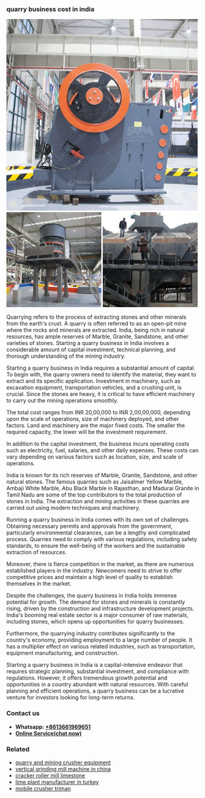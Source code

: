 <h3>quarry business cost in india</h3><img src='1703042354.jpg' alt=''><p>Quarrying refers to the process of extracting stones and other minerals from the earth's crust. A quarry is often referred to as an open-pit mine where the rocks and minerals are extracted. India, being rich in natural resources, has ample reserves of Marble, Granite, Sandstone, and other varieties of stones. Starting a quarry business in India involves a considerable amount of capital investment, technical planning, and thorough understanding of the mining industry.</p><p>Starting a quarry business in India requires a substantial amount of capital. To begin with, the quarry owners need to identify the material, they want to extract and its specific application. Investment in machinery, such as excavation equipment, transportation vehicles, and a crushing unit, is crucial. Since the stones are heavy, it is critical to have efficient machinery to carry out the mining operations smoothly.</p><p>The total cost ranges from INR 20,00,000 to INR 2,00,00,000, depending upon the scale of operations, size of machinery deployed, and other factors. Land and machinery are the major fixed costs. The smaller the required capacity, the lower will be the investment requirement.</p><p>In addition to the capital investment, the business incurs operating costs such as electricity, fuel, salaries, and other daily expenses. These costs can vary depending on various factors such as location, size, and scale of operations.</p><p>India is known for its rich reserves of Marble, Granite, Sandstone, and other natural stones. The famous quarries such as Jaisalmer Yellow Marble, Ambaji White Marble, Abu Black Marble in Rajasthan, and Madurai Granite in Tamil Nadu are some of the top contributors to the total production of stones in India. The extraction and mining activities in these quarries are carried out using modern techniques and machinery.</p><p>Running a quarry business in India comes with its own set of challenges. Obtaining necessary permits and approvals from the government, particularly environmental clearances, can be a lengthy and complicated process. Quarries need to comply with various regulations, including safety standards, to ensure the well-being of the workers and the sustainable extraction of resources.</p><p>Moreover, there is fierce competition in the market, as there are numerous established players in the industry. Newcomers need to strive to offer competitive prices and maintain a high level of quality to establish themselves in the market.</p><p>Despite the challenges, the quarry business in India holds immense potential for growth. The demand for stones and minerals is constantly rising, driven by the construction and infrastructure development projects. India's booming real estate sector is a major consumer of raw materials, including stones, which opens up opportunities for quarry businesses.</p><p>Furthermore, the quarrying industry contributes significantly to the country's economy, providing employment to a large number of people. It has a multiplier effect on various related industries, such as transportation, equipment manufacturing, and construction.</p><p>Starting a quarry business in India is a capital-intensive endeavor that requires strategic planning, substantial investment, and compliance with regulations. However, it offers tremendous growth potential and opportunities in a country abundant with natural resources. With careful planning and efficient operations, a quarry business can be a lucrative venture for investors looking for long-term returns.</p><h3>Contact us</h3><ul><li><strong>Whatsapp:&nbsp;<a href="https://wa.me/8613661969651">+8613661969651</a></strong></li><li><a href="https://swt.shibang-china.com/?git&amp;zhl&amp;quarry business cost in india"><strong>Online Service(chat now)</strong></a></li></ul><h3>Related</h3><ul><li><a href='quarry and mining crusher equipment.md'>quarry and mining crusher equipment</a></li><li><a href='vertical grinding mill machine in china.md'>vertical grinding mill machine in china</a></li><li><a href='cracker roller mill limestone.md'>cracker roller mill limestone</a></li><li><a href='lime plant manufacturer in turkey.md'>lime plant manufacturer in turkey</a></li><li><a href='mobile crusher triman.md'>mobile crusher triman</a></li></ul>